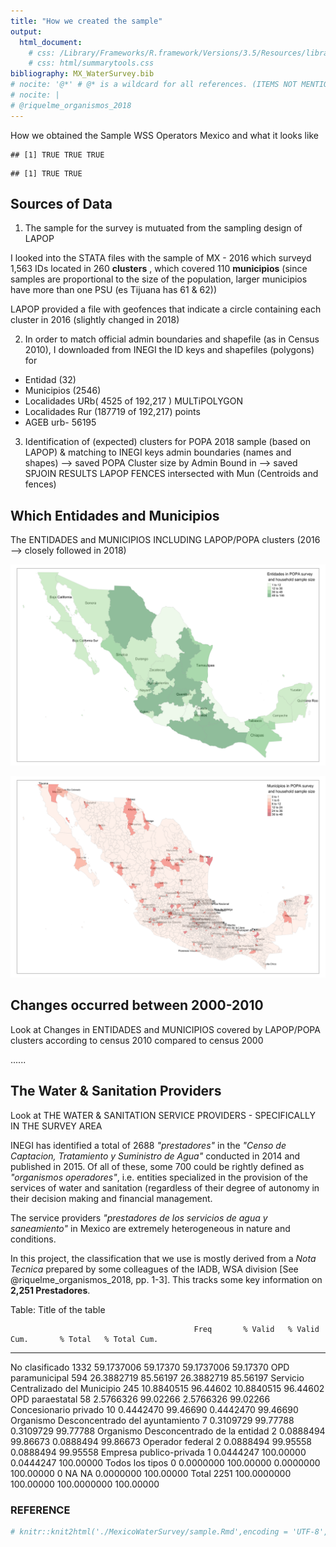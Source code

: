```yaml
---
title: "How we created the sample"
output: 
  html_document: 
    # css: /Library/Frameworks/R.framework/Versions/3.5/Resources/library/summarytools/includes/stylesheets
    # css: html/summarytools.css
bibliography: MX_WaterSurvey.bib
# nocite: '@*' # @* is a wildcard for all references. (ITEMS NOT MENTIONED THAT I WANT IN THE BIBLIOGRAPHY)
# nocite: |
# @riquelme_organismos_2018
---
```


How we obtained the Sample WSS Operators Mexico and what it looks like












```
## [1] TRUE TRUE TRUE
```


```
## [1] TRUE TRUE
```



## Sources of Data

1. The sample for the survey is mutuated from the sampling design of LAPOP

I looked into the STATA files with the sample of MX - 2016 which surveyd 1,563 IDs located in 260 **clusters** , which covered 110 **municipios** (since samples are proportional to the size of the population, larger municipios have more than one PSU (es Tijuana has 61 & 62))

LAPOP provided a file with geofences that indicate a circle containing each cluster in 2016 (slightly changed in 2018) 

2. In order to match official admin boundaries and shapefile (as in Census 2010), I downloaded from INEGI the ID keys and shapefiles (polygons) for  
+ Entidad (32) 
+ Municipios (2546)
+ Localidades URb( 4525 of 192,217 ) MULTiPOLYGON
+ Localidades Rur (187719 of 192,217) points 
+ AGEB urb- 56195 
 
3. Identification of (expected) clusters for POPA 2018 sample (based on LAPOP) & matching to INEGI keys admin boundaries (names and shapes)
	--> saved POPA Cluster size by Admin Bound in 
	--> saved SPJOIN RESULTS LAPOP FENCES intersected with Mun (Centroids and fences) 
	 

## Which Entidades and Municipios

The ENTIDADES and MUNICIPIOS INCLUDING LAPOP/POPA clusters (2016 --> closely followed in 2018)


	



![The ENTIDADES which include LAPOP clusters by # of hh interviewed in 2016](./output/01_tmap_PopaSampleE.png) 






![The MUNICIPIOS which include LAPOP clusters by # of hh interviewed in 2016](./output/01_tmap_PopaSampleM.png) 


## Changes occurred between 2000-2010

Look at Changes in ENTIDADES and MUNICIPIOS covered by LAPOP/POPA clusters according to census 2010 compared to census 2000


......








## The Water & Sanitation Providers 

Look at THE WATER & SANITATION SERVICE PROVIDERS - SPECIFICALLY IN THE SURVEY AREA

INEGI has identified a total of 2688 _"prestadores"_ in the _"Censo de Captacion, Tratamiento y Suministro de Agua"_ 
conducted in 2014 and published in 2015. Of all of these, some 700 could be rightly defined as _"organismos operadores"_, i.e. 
entities specialized in the provision of the services of water and sanitation (regardless of their degree of autonomy in their 
decision making and financial management.

The service providers *"prestadores de los servicios de agua y saneamiento"* in Mexico are extremely heterogeneous in nature and conditions. 

In this project, the classification that we use is mostly derived from a _Nota Tecnica_ prepared by some colleagues of the IADB, WSA division [See @riquelme_organismos_2018, pp. 1-3]. This tracks some key information on **2,251 Prestadores**. 


Table: Title of the table

                                             Freq       % Valid   % Valid Cum.       % Total   % Total Cum.
------------------------------------------  -----  ------------  -------------  ------------  -------------
No clasificado                               1332    59.1737006       59.17370    59.1737006       59.17370
OPD paramunicipal                             594    26.3882719       85.56197    26.3882719       85.56197
Servicio Centralizado del Municipio           245    10.8840515       96.44602    10.8840515       96.44602
OPD paraestatal                                58     2.5766326       99.02266     2.5766326       99.02266
Concesionario privado                          10     0.4442470       99.46690     0.4442470       99.46690
Organismo Desconcentrado del ayuntamiento       7     0.3109729       99.77788     0.3109729       99.77788
Organismo Desconcentrado de la entidad          2     0.0888494       99.86673     0.0888494       99.86673
Operador federal                                2     0.0888494       99.95558     0.0888494       99.95558
Empresa publico-privada                         1     0.0444247      100.00000     0.0444247      100.00000
Todos los tipos                                 0     0.0000000      100.00000     0.0000000      100.00000
<NA>                                            0            NA             NA     0.0000000      100.00000
Total                                        2251   100.0000000      100.00000   100.0000000      100.00000



### REFERENCE




```r
# knitr::knit2html('./MexicoWaterSurvey/sample.Rmd',encoding = 'UTF-8',force_v1 = TRUE)
```

